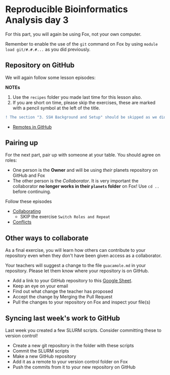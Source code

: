 # Reproducible Bioinformatics Analysis day 3

For this part, you will again be using Fox, not your own computer.


Remember to enable the use of the `git` command on Fox
by using `module load git/#.#.#...` as you did previously.


## Repository on GitHub

We will again follow some lesson episodes:

**NOTEs**

1. Use the `recipes` folder you made last time for this lesson also.
2. If you are short on time, please skip the exercises,
  these are marked with a pencil symbol at the left of the title.

~~~diff
! The section "3. SSH Background and Setup" should be skipped as we did this on day 1.
~~~

* [Remotes in GitHub](https://swcarpentry.github.io/git-novice/07-github.html)


## Pairing up

For the next part, pair up with someone at your table. You should agree on roles:
* One person is the **Owner** and will be using *their* planets repository on GitHub and Fox
* The other person is the *Collaborator*. It is very important the collaborator **no longer works in their `planets` folder** on Fox! Use `cd ..` before continuing.

Follow these episodes

* [Collaborating](https://swcarpentry.github.io/git-novice/08-collab.html)
  * SKIP the exercise `Switch Roles and Repeat`
* [Conflicts](https://swcarpentry.github.io/git-novice/09-conflict.html)

## Other ways to collaborate

As a final exercise, you will learn how others can contribute to your repository even when they don't have been given access as a collaborator.

Your teachers will suggest a change to the file `guacamole.md` in your repository.
Please let them know where your repository is on GitHub.

* Add a link to your GitHub repository to this [Google Sheet](https://docs.google.com/spreadsheets/d/11MCUPoohlS76hDFWzwdO_mlhsT0NuJpGsIWoCHXhSvo/edit?usp=sharing).
* Keep an eye on your email
* Find out what change the teacher has proposed
* Accept the change by Merging the Pull Request
* Pull the changes to your repository on Fox and inspect your file(s)

## Syncing last week's work to GitHub

Last week you created a few SLURM scripts.
Consider committing these to version control!

* Create a new git repository in the folder with these scripts
* Commit the SLURM scripts
* Make a new GitHub repository
* Add it as a remote to your version control folder on Fox
* Push the commits from it to your new repository on GitHub
